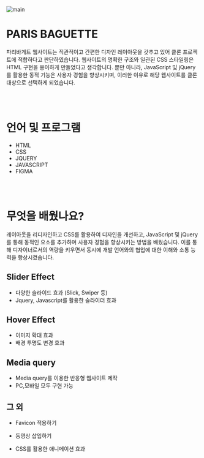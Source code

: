 ![main](https://github.com/user-attachments/assets/85242022-98fc-4d34-aead-a99d50223303)

# PARIS BAGUETTE

파리바게트 웹사이트는 직관적이고 간편한 디자인 레이아웃을 갖추고 있어 클론 프로젝트에 적합하다고 판단하였습니다. 웹사이트의 명확한 구조와 일관된 CSS 스타일링은 HTML 구현을 용이하게 만들었다고 생각합니다. 뿐만 아니라, JavaScript 및 jQuery를 활용한 동적 기능은 사용자 경험을 향상시키며, 이러한 이유로 해당 웹사이트를 클론 대상으로 선택하게 되었습니다.

<BR>
<BR>

# 언어 및 프로그램

- HTML
- CSS
- JQUERY
- JAVASCRIPT
- FIGMA

<BR>
<BR>

# 무엇을 배웠나요?

레이아웃을 리디자인하고 CSS를 활용하여 디자인을 개선하고, JavaScript 및 jQuery를 통해 동적인 요소를 추가하며 사용자 경험을 향상시키는 방법을 배웠습니다. 이를 통해 디자이너로서의 역량을 키우면서 동시에 개발 언어와의 협업에 대한 이해와 소통 능력을 향상시켰습니다.

## Slider Effect

- 다양한 슬라이드 효과 (Slick, Swiper 등)
- Jquery, Javascript를 활용한 슬라이더 효과

## Hover Effect

- 이미지 확대 효과
- 배경 투명도 변경 효과

## Media query

- Media query를 이용한 반응형 웹사이트 제작
- PC,모바일 모두 구현 가능

## 그 외

- Favicon 적용하기

- 동영상 삽입하기

- CSS를 활용한 애니메이션 효과
